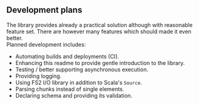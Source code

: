Development plans
-----------------

The library provides already a practical solution although with reasonable feature set.
There are however many features which should made it even better.  
Planned development includes:
* Automating builds and deployments (CI). 
* Enhancing this readme to provide gentle introduction to the library.
* Testing / better supporting asynchronous execution.
* Providing logging.
* Using FS2 I/O library in addition to Scala's `Source`.
* Parsing chunks instead of single elements.
* Declaring schema and providing its validation.

